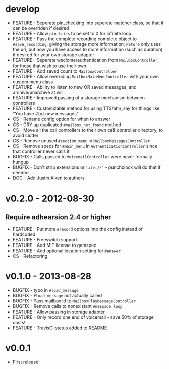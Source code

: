 # develop
  * FEATURE - Seperate pin_checking into seperate matcher class, so that it can be overriden if desired
  * FEATURE - Allow `pin_tries` to be set to 0 for infinite loop
  * FEATURE - Pass the complete recording complete object to `#save_recording`, giving the storage more information; `PStore` only uses the uri, but now you have access to more information (such as duration) if desired for your own storage adapter
  * FEATURE - Seperate weclome/authentication from `MailboxController`, for those that wish to use their own.
  * FEATURE - Add saved count to `MailboxController`
  * FEATURE - Allow overriding `MailboxMainMenuController` with your own custom menu class
  * FEATURE - Ability to listen to new OR saved messages, and archive/unarchive at will.
  * FEATURE - Improved passing of a storage mechanism between controllers
  * FEATURE - Customizable method for using TTS/ahn_say for things like "You have #{x} new messages"
  * CS - Rename config option for when to answer
  * CS - DRY up duplicated `#mailbox_not_found` method
  * CS - Move all the call controllers to their own call_controller directory, to avoid clutter
  * CS - Remove unused `#section_menu` in `MailboxMessagesController`
  * CS - Remove specs for `#main_menu` in `AuthenticationController` since that controller never calls it
  * BUGFIX - Calls passed to `VoicemailController` were never formally hungup
  * BUGFIX - Don't strip extensions or `file://'` - punchblock will do that if needed
  * DOC - Add Justin Aiken to authors

# v0.2.0 - 2012-08-30
  ## Require adhearsion 2.4 or higher
  * FEATURE - Put more `#record` options into the config instead of hardcoded
  * FEATURE - Freeswitch support
  * FEATURE - Add MIT license to gemspec
  * FEATURE - Add optional location setting for `#answer`
  * CS - Refactoring


# v0.1.0 - 2013-08-28
  * BUGFIX - typo in `#load_message`
  * BUGFIX - `#load_message` not actually called
  * BUGFIX - Pass mailbox id to `MailboxPlayMessageController`
  * BUGFIX - Remove calls to nonexistant `#message_loop`
  * FEATURE - Allow passing in storage adapter
  * FEATURE - Only record one end of voicemail - save 50% of storage costs!
  * FEATURE - TravisCI status added to README

# v0.0.1
  * First release!
